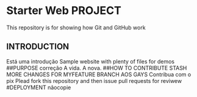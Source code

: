 # Starter Web PROJECT

This repository is for showing how Git and GitHub work

## INTRODUCTION
Está uma introdução
Sample website with plenty of files for demos
##PURPOSE
correção
A vida. A nova.
##HOW TO CONTRIBUTE
STASH
MORE CHANGES FOR MYFEATURE BRANCH
AOS GAYS
Contribua com o pix
Plead fork this repository and then issue pull requests for reviwew
#DEPLOYMENT
nãocopie